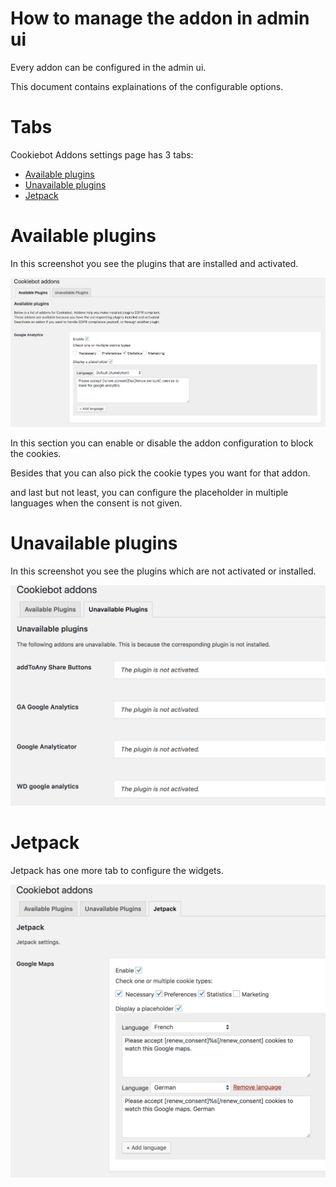 # How to manage the addon in admin ui

Every addon can be configured in the admin ui.

This document contains explainations of the configurable options.

# Tabs
Cookiebot Addons settings page has 3 tabs:
- [Available plugins](#available-plugins)
- [Unavailable plugins](#unavailable-plugins)
- [Jetpack](#jetpack)

# Available plugins
In this screenshot you see the plugins that are installed and activated.

![available plugins][available-plugin]

In this section you can enable or disable the addon configuration to block the cookies.

Besides that you can also pick the cookie types you want for that addon.

and last but not least, you can configure the placeholder in multiple languages when the consent is not given.

# Unavailable plugins
In this screenshot you see the plugins which are not activated or installed.

![unavailable plugins][unavailable-plugin]

# Jetpack
Jetpack has one more tab to configure the widgets. 

![jetpack][jetpack]

[available-plugin]: assets/available-plugins.png
[unavailable-plugin]: assets/unavailable-plugins.png
[jetpack]: assets/jetpack.png